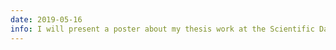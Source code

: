 ```yaml
---
date: 2019-05-16
info: I will present a poster about my thesis work at the Scientific Day of the Doctoral School - <i class="fas fa-file-pdf"></i> <a href="/files/poster-jsedspi.pdf">Poster</a>
---
```

